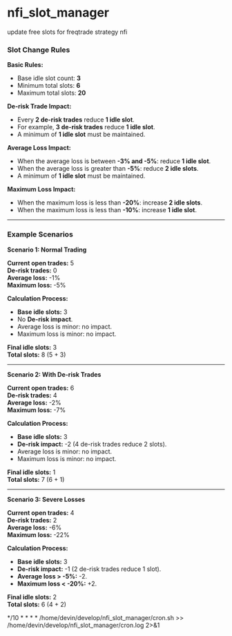 # nfi_slot_manager
update free slots for freqtrade strategy nfi

### Slot Change Rules

**Basic Rules:**
- Base idle slot count: **3**
- Minimum total slots: **6**
- Maximum total slots: **20**

**De-risk Trade Impact:**
- Every **2 de-risk trades** reduce **1 idle slot**.
- For example, **3 de-risk trades** reduce **1 idle slot**.
- A minimum of **1 idle slot** must be maintained.

**Average Loss Impact:**
- When the average loss is between **-3% and -5%**: reduce **1 idle slot**.
- When the average loss is greater than **-5%**: reduce **2 idle slots**.
- A minimum of **1 idle slot** must be maintained.

**Maximum Loss Impact:**
- When the maximum loss is less than **-20%**: increase **2 idle slots**.
- When the maximum loss is less than **-10%**: increase **1 idle slot**.

---

### Example Scenarios

**Scenario 1: Normal Trading**

**Current open trades:** 5  
**De-risk trades:** 0  
**Average loss:** -1%  
**Maximum loss:** -5%

**Calculation Process:**
- **Base idle slots:** 3  
- No **De-risk impact**.  
- Average loss is minor: no impact.  
- Maximum loss is minor: no impact.  

**Final idle slots:** 3  
**Total slots:** 8 (5 + 3)  

---

**Scenario 2: With De-risk Trades**

**Current open trades:** 6  
**De-risk trades:** 4  
**Average loss:** -2%  
**Maximum loss:** -7%

**Calculation Process:**
- **Base idle slots:** 3  
- **De-risk impact:** -2 (4 de-risk trades reduce 2 slots).  
- Average loss is minor: no impact.  
- Maximum loss is minor: no impact.  

**Final idle slots:** 1  
**Total slots:** 7 (6 + 1)  

---

**Scenario 3: Severe Losses**

**Current open trades:** 4  
**De-risk trades:** 2  
**Average loss:** -6%  
**Maximum loss:** -22%

**Calculation Process:**
- **Base idle slots:** 3  
- **De-risk impact:** -1 (2 de-risk trades reduce 1 slot).  
- **Average loss > -5%:** -2.  
- **Maximum loss < -20%:** +2.  

**Final idle slots:** 2  
**Total slots:** 6 (4 + 2)

*/10 * * * * /home/devin/develop/nfi_slot_manager/cron.sh >> /home/devin/develop/nfi_slot_manager/cron.log 2>&1

